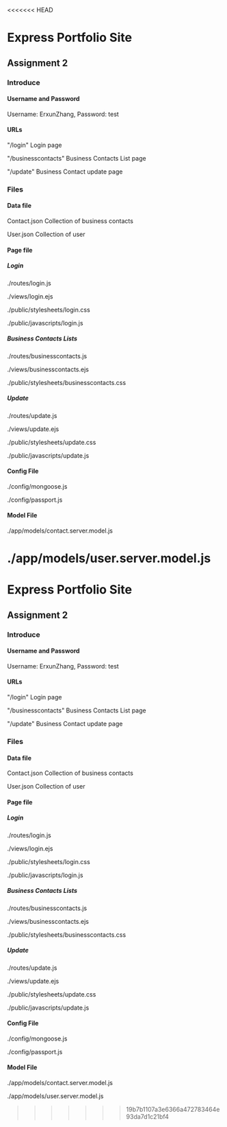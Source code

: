 <<<<<<< HEAD

# Express Portfolio Site

## Assignment 2

### Introduce

#### Username and Password

Username: ErxunZhang, Password: test

#### URLs

"/login" Login page

"/businesscontacts" Business Contacts List page

"/update" Business Contact update page

### Files

#### Data file

Contact.json Collection of business contacts

User.json Collection of user

#### Page file

##### Login

./routes/login.js

./views/login.ejs

./public/stylesheets/login.css

./public/javascripts/login.js

##### Business Contacts Lists

./routes/businesscontacts.js

./views/businesscontacts.ejs

./public/stylesheets/businesscontacts.css

##### Update

./routes/update.js

./views/update.ejs

./public/stylesheets/update.css

./public/javascripts/update.js

#### Config File

./config/mongoose.js

./config/passport.js

#### Model File

./app/models/contact.server.model.js

./app/models/user.server.model.js
=======

# Express Portfolio Site

## Assignment 2

### Introduce

#### Username and Password

Username: ErxunZhang, Password: test

#### URLs

"/login" Login page

"/businesscontacts" Business Contacts List page

"/update" Business Contact update page

### Files

#### Data file

Contact.json Collection of business contacts

User.json Collection of user

#### Page file

##### Login

./routes/login.js

./views/login.ejs

./public/stylesheets/login.css

./public/javascripts/login.js

##### Business Contacts Lists

./routes/businesscontacts.js

./views/businesscontacts.ejs

./public/stylesheets/businesscontacts.css

##### Update

./routes/update.js

./views/update.ejs

./public/stylesheets/update.css

./public/javascripts/update.js

#### Config File

./config/mongoose.js

./config/passport.js

#### Model File

./app/models/contact.server.model.js

./app/models/user.server.model.js
>>>>>>> 19b7b1107a3e6366a472783464e93da7d1c21bf4
